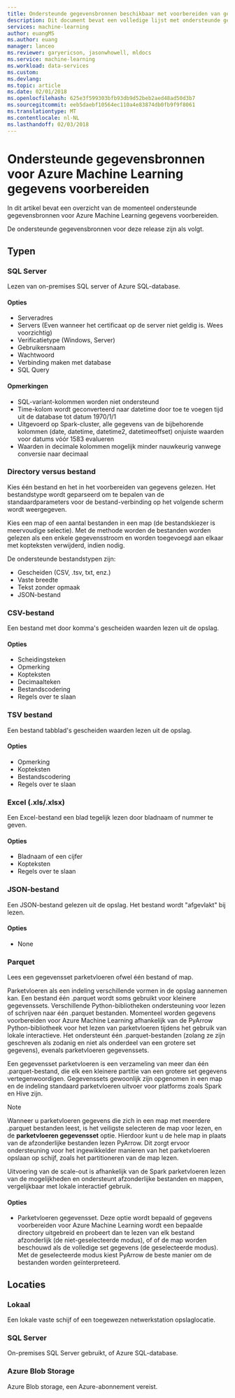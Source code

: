 ```yaml
---
title: Ondersteunde gegevensbronnen beschikbaar met voorbereiden van gegevens van Azure Machine Learning | Microsoft Docs
description: Dit document bevat een volledige lijst met ondersteunde gegevensbronnen beschikbaar voor het voorbereiden van gegevens van Azure Machine Learning.
services: machine-learning
author: euangMS
ms.author: euang
manager: lanceo
ms.reviewer: garyericson, jasonwhowell, mldocs
ms.service: machine-learning
ms.workload: data-services
ms.custom: 
ms.devlang: 
ms.topic: article
ms.date: 02/01/2018
ms.openlocfilehash: 625e3f599303bfb93db9d52beb2aed48ad50d3b7
ms.sourcegitcommit: eeb5daebf10564ec110a4e83874db0fb9f9f8061
ms.translationtype: MT
ms.contentlocale: nl-NL
ms.lasthandoff: 02/03/2018
---
```

# <a name="supported-data-sources-for-azure-machine-learning-data-preparation"></a>Ondersteunde gegevensbronnen voor Azure Machine Learning gegevens voorbereiden 
In dit artikel bevat een overzicht van de momenteel ondersteunde gegevensbronnen voor Azure Machine Learning gegevens voorbereiden.

De ondersteunde gegevensbronnen voor deze release zijn als volgt.

## <a name="types"></a>Typen 

### <a name="sql-server"></a>SQL Server
Lezen van on-premises SQL server of Azure SQL-database.

#### <a name="options"></a>Opties
- Serveradres
- Servers (Even wanneer het certificaat op de server niet geldig is. Wees voorzichtig)
- Verificatietype (Windows, Server)
- Gebruikersnaam
- Wachtwoord
- Verbinding maken met database
- SQL Query

#### <a name="notes"></a>Opmerkingen
- SQL-variant-kolommen worden niet ondersteund
- Time-kolom wordt geconverteerd naar datetime door toe te voegen tijd uit de database tot datum 1970/1/1
- Uitgevoerd op Spark-cluster, alle gegevens van de bijbehorende kolommen (date, datetime, datetime2, datetimeoffset) onjuiste waarden voor datums vóór 1583 evalueren
- Waarden in decimale kolommen mogelijk minder nauwkeurig vanwege conversie naar decimaal

### <a name="directory-vs-file"></a>Directory versus bestand
Kies één bestand en het in het voorbereiden van gegevens gelezen. Het bestandstype wordt geparseerd om te bepalen van de standaardparameters voor de bestand-verbinding op het volgende scherm wordt weergegeven.

Kies een map of een aantal bestanden in een map (de bestandskiezer is meervoudige selectie). Met de methode worden de bestanden worden gelezen als een enkele gegevensstroom en worden toegevoegd aan elkaar met kopteksten verwijderd, indien nodig.

De ondersteunde bestandstypen zijn:
- Gescheiden (CSV, .tsv, txt, enz.)
- Vaste breedte
- Tekst zonder opmaak
- JSON-bestand

### <a name="csv-file"></a>CSV-bestand
Een bestand met door komma's gescheiden waarden lezen uit de opslag.

#### <a name="options"></a>Opties
- Scheidingsteken
- Opmerking
- Kopteksten
- Decimaalteken
- Bestandscodering
- Regels over te slaan

### <a name="tsv-file"></a>TSV bestand
Een bestand tabblad's gescheiden waarden lezen uit de opslag.

#### <a name="options"></a>Opties
- Opmerking
- Kopteksten
- Bestandscodering
- Regels over te slaan

### <a name="excel-xlsxlsx"></a>Excel (.xls/.xlsx)
Een Excel-bestand een blad tegelijk lezen door bladnaam of nummer te geven.

#### <a name="options"></a>Opties
- Bladnaam of een cijfer
- Kopteksten
- Regels over te slaan

### <a name="json-file"></a>JSON-bestand
Een JSON-bestand gelezen uit de opslag. Het bestand wordt "afgevlakt" bij lezen.

#### <a name="options"></a>Opties
- None

### <a name="parquet"></a>Parquet
Lees een gegevensset parketvloeren ofwel één bestand of map.

Parketvloeren als een indeling verschillende vormen in de opslag aannemen kan. Een bestand één .parquet wordt soms gebruikt voor kleinere gegevenssets. Verschillende Python-bibliotheken ondersteuning voor lezen of schrijven naar één .parquet bestanden. Momenteel worden gegevens voorbereiden voor Azure Machine Learning afhankelijk van de PyArrow Python-bibliotheek voor het lezen van parketvloeren tijdens het gebruik van lokale interactieve. Het ondersteunt één .parquet-bestanden (zolang ze zijn geschreven als zodanig en niet als onderdeel van een grotere set gegevens), evenals parketvloeren gegevenssets.

Een gegevensset parketvloeren is een verzameling van meer dan één .parquet-bestand, die elk een kleinere partitie van een grotere set gegevens vertegenwoordigen. Gegevenssets gewoonlijk zijn opgenomen in een map en de indeling standaard parketvloeren uitvoer voor platforms zoals Spark en Hive zijn.

>[!NOTE]
>Wanneer u parketvloeren gegevens die zich in een map met meerdere .parquet bestanden leest, is het veiligste selecteren de map voor lezen, en de **parketvloeren gegevensset** optie. Hierdoor kunt u de hele map in plaats van de afzonderlijke bestanden lezen PyArrow. Dit zorgt ervoor ondersteuning voor het ingewikkelder manieren van het parketvloeren opslaan op schijf, zoals het partitioneren van de map lezen.

Uitvoering van de scale-out is afhankelijk van de Spark parketvloeren lezen van de mogelijkheden en ondersteunt afzonderlijke bestanden en mappen, vergelijkbaar met lokale interactief gebruik.

#### <a name="options"></a>Opties
- Parketvloeren gegevensset. Deze optie wordt bepaald of gegevens voorbereiden voor Azure Machine Learning wordt een bepaalde directory uitgebreid en probeert dan te lezen van elk bestand afzonderlijk (de niet-geselecteerde modus), of of de map worden beschouwd als de volledige set gegevens (de geselecteerde modus). Met de geselecteerde modus kiest PyArrow de beste manier om de bestanden worden geïnterpreteerd.


## <a name="locations"></a>Locaties
### <a name="local"></a>Lokaal
Een lokale vaste schijf of een toegewezen netwerkstation opslaglocatie.

### <a name="sql-server"></a>SQL Server
On-premises SQL Server gebruikt, of Azure SQL-database.

### <a name="azure-blob-storage"></a>Azure Blob Storage
Azure Blob storage, een Azure-abonnement vereist.

